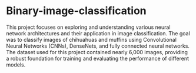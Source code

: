 # Binary-image-classification
This project focuses on exploring and understanding various neural network architectures and their application in image classification. The goal was to classify images of chihuahuas and muffins using Convolutional Neural Networks (CNNs), DenseNets, and fully connected neural networks. The dataset used for this project contained nearly 6,000 images, providing a robust foundation for training and evaluating the performance of different models.
